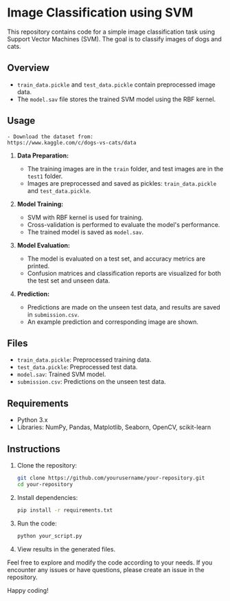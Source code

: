 # Image Classification using SVM

This repository contains code for a simple image classification task using Support Vector Machines (SVM). The goal is to classify images of dogs and cats.

## Overview

- `train_data.pickle` and `test_data.pickle` contain preprocessed image data.
- The `model.sav` file stores the trained SVM model using the RBF kernel.

## Usage
    - Download the dataset from:
    https://www.kaggle.com/c/dogs-vs-cats/data
1. **Data Preparation:**
    - The training images are in the `train` folder, and test images are in the `test1` folder.
    - Images are preprocessed and saved as pickles: `train_data.pickle` and `test_data.pickle`.

2. **Model Training:**
    - SVM with RBF kernel is used for training.
    - Cross-validation is performed to evaluate the model's performance.
    - The trained model is saved as `model.sav`.

3. **Model Evaluation:**
    - The model is evaluated on a test set, and accuracy metrics are printed.
    - Confusion matrices and classification reports are visualized for both the test set and unseen data.

4. **Prediction:**
    - Predictions are made on the unseen test data, and results are saved in `submission.csv`.
    - An example prediction and corresponding image are shown.

## Files

- `train_data.pickle`: Preprocessed training data.
- `test_data.pickle`: Preprocessed test data.
- `model.sav`: Trained SVM model.
- `submission.csv`: Predictions on the unseen test data.

## Requirements

- Python 3.x
- Libraries: NumPy, Pandas, Matplotlib, Seaborn, OpenCV, scikit-learn

## Instructions

1. Clone the repository:

    ```bash
    git clone https://github.com/yourusername/your-repository.git
    cd your-repository
    ```

2. Install dependencies:

    ```bash
    pip install -r requirements.txt
    ```

3. Run the code:

    ```bash
    python your_script.py
    ```

4. View results in the generated files.

Feel free to explore and modify the code according to your needs. If you encounter any issues or have questions, please create an issue in the repository.

Happy coding!
